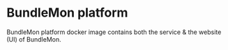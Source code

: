# BundleMon platform

BundleMon platform docker image contains both the service & the website (UI) of BundleMon.
